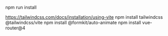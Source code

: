npm run install

https://tailwindcss.com/docs/installation/using-vite
npm install tailwindcss @tailwindcss/vite
npm install @formkit/auto-animate
npm install vue-router@4